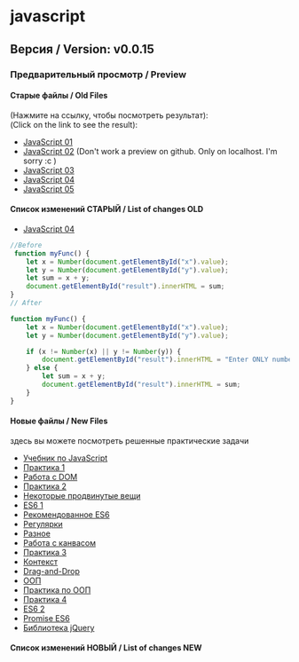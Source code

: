 # javascript

## Версия / Version: v0.0.15

### Предварительный просмотр / Preview<br>

#### Старые файлы / Old Files
(Нажмите на ссылку, чтобы посмотреть результат):<br>
(Click on the link to see the result): <br>
- [JavaScript 01]
- [JavaScript 02] (Don't work a preview on github. Only on localhost. I'm sorry :c )
- [JavaScript 03]
- [JavaScript 04]
- [JavaScript 05]

#### Список изменений СТАРЫЙ / List of changes OLD
- [JavaScript 04] <br>
```javascript
//Before
 function myFunc() {
    let x = Number(document.getElementById("x").value);
    let y = Number(document.getElementById("y").value);
    let sum = x + y;
    document.getElementById("result").innerHTML = sum;
}
// After

function myFunc() {
    let x = Number(document.getElementById("x").value);
    let y = Number(document.getElementById("y").value);

    if (x != Number(x) || y != Number(y)) {
        document.getElementById("result").innerHTML = "Enter ONLY numbers";
    } else {
        let sum = x + y;
        document.getElementById("result").innerHTML = sum;
    }
}
```



[JavaScript 01]: http://htmlpreview.github.io/?https://github.com/kroobeet/javascript/blob/master/JS/old_files/01/index.html
[JavaScript 02]: http://htmlpreview.github.io/?https://github.com/kroobeet/javascript/blob/master/JS/old_files/02/index.html
[JavaScript 03]: http://htmlpreview.github.io/?https://github.com/kroobeet/javascript/blob/master/JS/old_files/03/index.html
[JavaScript 04]: http://htmlpreview.github.io/?https://github.com/kroobeet/javascript/blob/master/JS/old_files/04/index.html
[JavaScript 05]: http://htmlpreview.github.io/?https://github.com/kroobeet/javascript/blob/master/JS/old_files/05/index.html


#### Новые файлы / New Files
здесь вы можете посмотреть решенные практические задачи

- [Учебник по JavaScript]
- [Практика 1]
- [Работа с DOM]
- [Практика 2]
- [Некоторые продвинутые вещи]
- [ES6 1]
- [Рекомендованное ES6]
- [Регулярки]
- [Разное]
- [Работа с канвасом]
- [Практика 3]
- [Контекст]
- [Drag-and-Drop]
- [ООП]
- [Практика по ООП]
- [Практика 4]
- [ES6 2]
- [Promise ES6]
- [Библиотека jQuery]


#### Список изменений НОВЫЙ / List of changes NEW






[Учебник по JavaScript]: http://htmlpreview.github.io/?https://github.com/kroobeet/javascript/blob/master/JS/0_1/index.html
[Практика 1]: http://htmlpreview.github.io/?https://github.com/kroobeet/javascript/blob/master/JS/0_2/index.html
[Работа с DOM]: http://htmlpreview.github.io/?https://github.com/kroobeet/javascript/blob/master/JS/0_3/index.html
[Практика 2]: http://htmlpreview.github.io/?https://github.com/kroobeet/javascript/blob/master/JS/0_4/index.html
[Некоторые продвинутые вещи]: http://htmlpreview.github.io/?https://github.com/kroobeet/javascript/blob/master/JS/0_5/index.html
[ES6 1]: http://htmlpreview.github.io/?https://github.com/kroobeet/javascript/blob/master/JS/0_6/index.html
[Рекомендованное ES6]: http://htmlpreview.github.io/?https://github.com/kroobeet/javascript/blob/master/JS/0_7/index.html
[Регулярки]: http://htmlpreview.github.io/?https://github.com/kroobeet/javascript/blob/master/JS/0_8/index.html
[Разное]: http://htmlpreview.github.io/?https://github.com/kroobeet/javascript/blob/master/JS/0_9/index.html
[Работа с канвасом]: http://htmlpreview.github.io/?https://github.com/kroobeet/javascript/blob/master/JS/0_9_1/index.html
[Практика 3]: http://htmlpreview.github.io/?https://github.com/kroobeet/javascript/blob/master/JS/0_9_2/index.html
[Контекст]: http://htmlpreview.github.io/?https://github.com/kroobeet/javascript/blob/master/JS/0_9_3/index.html
[Drag-and-Drop]: http://htmlpreview.github.io/?https://github.com/kroobeet/javascript/blob/master/JS/0_9_4/index.html
[ООП]: http://htmlpreview.github.io/?https://github.com/kroobeet/javascript/blob/master/JS/0_9_5/index.html
[Практика по ООП]: http://htmlpreview.github.io/?https://github.com/kroobeet/javascript/blob/master/JS/0_9_6/index.html
[Практика 4]: http://htmlpreview.github.io/?https://github.com/kroobeet/javascript/blob/master/JS/0_9_7/index.html
[ES6 2]: http://htmlpreview.github.io/?https://github.com/kroobeet/javascript/blob/master/JS/0_9_8/index.html
[Promise ES6]: http://htmlpreview.github.io/?https://github.com/kroobeet/javascript/blob/master/JS/0_9_9/index.html
[Библиотека jQuery]: http://htmlpreview.github.io/?https://github.com/kroobeet/javascript/blob/master/JS/1_0/index.html